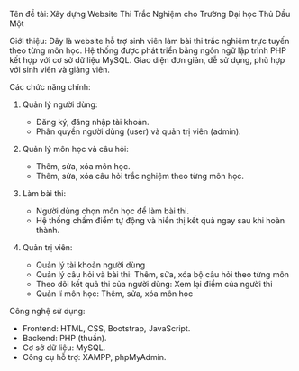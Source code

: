 Tên đề tài: Xây dựng Website Thi Trắc Nghiệm cho Trường Đại học Thủ Dầu Một

Giới thiệu: Đây là website hỗ trợ sinh viên làm bài thi trắc nghiệm trực tuyến theo từng môn học. Hệ thống được phát triển bằng ngôn ngữ lập trình PHP kết hợp với cơ sở dữ liệu MySQL. Giao diện đơn giản, dễ sử dụng, phù hợp với sinh viên và giảng viên.

Các chức năng chính:
1. Quản lý người dùng:
   - Đăng ký, đăng nhập tài khoản.
   - Phân quyền người dùng (user) và quản trị viên (admin).

2. Quản lý môn học và câu hỏi:
   - Thêm, sửa, xóa môn học.
   - Thêm, sửa, xóa câu hỏi trắc nghiệm theo từng môn học.

3. Làm bài thi:
   - Người dùng chọn môn học để làm bài thi.
   - Hệ thống chấm điểm tự động và hiển thị kết quả ngay sau khi hoàn thành.

4. Quản trị viên:
   - Quản lý tài khoản người dùng
   - Quản lý câu hỏi và bài thi: Thêm, sửa, xóa bộ câu hỏi theo từng môn
   - Theo dõi kết quả thi của người dùng: Xem lại điểm của người thi
   - Quản lí môn học: Thêm, sửa, xóa môn học

Công nghệ sử dụng:
- Frontend: HTML, CSS, Bootstrap, JavaScript.
- Backend: PHP (thuần).
- Cơ sở dữ liệu: MySQL.
- Công cụ hỗ trợ: XAMPP, phpMyAdmin.
